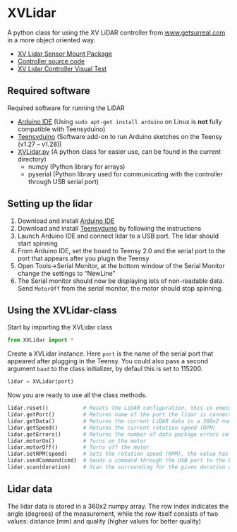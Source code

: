 # XVLidar
A python class for using the XV LiDAR controller from www.getsurreal.com in a more object oriented way.

* [XV Lidar Sensor Mount Package](https://www.getsurreal.com/product/xv-lidar-sensor-mount-package/)
* [Controller source code](https://github.com/getSurreal/XV_Lidar_Controller)
* [XV Lidar Controller Visual Test](https://www.getsurreal.com/xv-lidar-controller-first-release/xv-lidar-controller-visual-test/)

## Required software
Required software for running the LiDAR
* [Arduino IDE](https://www.arduino.cc/en/Main/Software) (Using `sudo apt-get install arduino` on Linux is **not** fully compatible with Teensyduino)
* [Teensyduino](https://www.pjrc.com/teensy/teensyduino.html) (Software add-on to run Arduino sketches on the Teensy (v1.27 – v1.28))
* [XVLidar.py](https://github.com/TUTvision/Monsterbog/blob/master/Lidar/XVLidar.py) (A python class for easier use, can be found in the current directory)
  * numpy (Python library for arrays)
  * pyserial (Python library used for communicating with the controller through USB serial port)
  
## Setting up the lidar
1. Download and install [Arduino IDE](https://www.arduino.cc/en/Main/Software)
2. Download and install [Teensyduino](https://www.pjrc.com/teensy/td_download.html) by following the instructions
3. Launch Arduino IDE and connect lidar to a USB port. The lidar should start spinning
4. From Arduino IDE, set the board to Teensy 2.0 and the serial port to the port that appears after you plugin the Teensy
5. Open Tools->Serial Monitor, at the bottom window of the Serial Monitor change the settings to “NewLine”
6. The Serial monitor should now be displaying lots of non-readable data. Send `MotorOff` from the serial monitor, the motor should stop spinning.

## Using the XVLidar-class
Start by importing the XVLidar class
```python
from XVLidar import *
```
Create a XVLidar instance. Here `port` is the name of the serial port that appeared after plugging in the Teensy. You could also pass a second argument `baud` to the class initializer, by defaul this is set to 115200.
```python
lidar = XVLidar(port)
```
Now you are ready to use all the class methods.
```python
lidar.reset()           # Resets the LiDAR configuration, this is executed when you create a new class instance
lidar.getPort()         # Returns name of the port the lidar is connected to
lidar.getData()         # Returns the current LiDAR data in a 360x2 numpy array
lidar.getSpeed()        # Returns the current rotation speed (RPM)
lidar.getErrors()       # Returns the number of data package errors so far
lidar.motorOn()         # Turns on the motor
lidar.motorOff()        # Turns off the motor
lidar.setRPM(speed)     # Sets the rotation speed (RPM), the value has to be between 180 and 349
lidar.sendCommand(cmd)  # Sends a command through the USB port to the LiDAR
lidar.scan(duration)    # Scan the surrounding for the given duration and save the data to the LiDAR data array
```
## Lidar data
The lidar data is stored in a 360x2 numpy array. The row index indicates the angle (degrees) of the measurement, while the row itself consists of two values: distance (mm) and quality (higher values for better quality)
